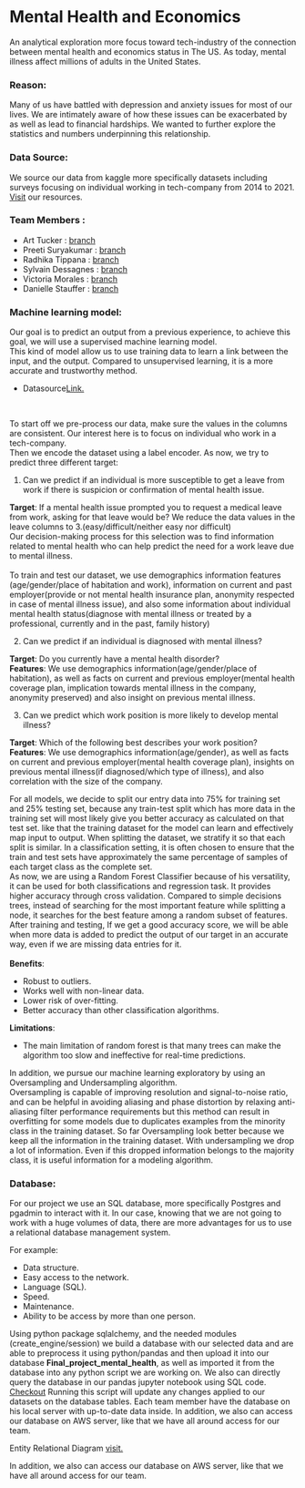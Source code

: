 # Mental Health and Economics

An analytical exploration more focus toward tech-industry of the connection between mental health and economics status in The US. As today, mental illness affect millions of adults in the United States.
 

### Reason:
Many of us have battled with depression and anxiety issues for most of our lives. We are intimately aware of how these issues can be exacerbated by as well as lead to financial hardships. We wanted to further explore the statistics and numbers underpinning this relationship.

### Data Source:
We source our data from kaggle more specifically datasets including surveys focusing on individual working in tech-company from 2014 to 2021.<br>
[Visit](https://github.com/ArtTucker/mental_health_and_economics/tree/SylvainDessagnes_2nd_segment/resources) our resources.

### Team Members : 
- Art Tucker : [branch](https://github.com/ArtTucker/mental_health_and_economics/tree/tucker_a_branch_01) 
- Preeti Suryakumar : [branch](https://github.com/ArtTucker/mental_health_and_economics/tree/preeti-01)
- Radhika Tippana : [branch](https://github.com/ArtTucker/mental_health_and_economics/tree/rtippana_segment_2)
- Sylvain Dessagnes : [branch](https://github.com/ArtTucker/mental_health_and_economics/tree/SylvainDessagnes_2nd_segment)
- Victoria Morales : [branch](https://github.com/ArtTucker/mental_health_and_economics/tree/morales_v_branch)
- Danielle Stauffer : [branch](https://github.com/ArtTucker/mental_health_and_economics/tree/Stauffer_Branch)

### Machine learning model:

Our goal is to predict an output from a previous experience, to achieve this goal, we will use a supervised machine learning model.<br>
This kind of model allow us to use training data to learn a link between the input, and the output. Compared to unsupervised learning, it is a more accurate and trustworthy method.<br>
- Datasource[Link.](https://github.com/ArtTucker/mental_health_and_economics/blob/main/database/filestoload/2016_surveydata.csv)
<br>
  
To start off we pre-process our data, make sure the values in the columns are consistent. Our interest here is to focus on individual who work in a tech-company.<br> 
Then we encode the dataset using a label encoder.
As now, we try to predict three different target:
1) Can we predict if an individual is more susceptible to get a leave from work if there is suspicion or confirmation of mental health issue.


**Target**: If a mental health issue prompted you to request a medical leave from work, asking for that leave would be?
We reduce the data values in the leave columns to 3.(easy/difficult/neither easy nor difficult)
<br>
Our decision-making process for this selection was to find information related to mental health who can help predict the need for a work leave due to mental illness.
<br>   
To train and test our dataset, we use demographics information features (age/gender/place of habitation and work), information on current and past employer(provide or not mental health insurance plan, anonymity respected in case of mental illness issue), and also some information about individual mental health status(diagnose with mental illness or treated by a professional, currently and in the past, family history)

   
2) Can we predict if an individual is diagnosed with mental illness?


**Target**: Do you currently have a mental health disorder?
<br>
**Features**: We use demographics information(age/gender/place of habitation), as well as facts on current and previous employer(mental health coverage plan, implication towards mental illness in the company, anonymity preserved) and also insight on previous mental illness.    


3) Can we predict which work position is more likely to develop mental illness?

**Target**: Which of the following best describes your work position?
<br>
**Features**: We use demographics information(age/gender), as well as facts on current and previous employer(mental health coverage plan), insights on previous mental illness(if diagnosed/which type of illness), and also correlation with the size of the company.  

For all models, we decide to split our entry data into 75% for training set and 25% testing set, because any train-test split which has more data in the training set will most likely give you better accuracy as calculated on that test set. like that the training dataset for the model can learn and effectively map input to output. 
When splitting the dataset, we stratify it so that each split is similar. In a classification setting, it is often chosen to ensure that the train and test sets have approximately the same percentage of samples of each target class as the complete set.
<br>
As now, we are using a Random Forest Classifier because of his versatility, it can be used for both classifications and regression task. It provides higher accuracy through cross validation. Compared to simple decisions trees, instead of searching for the most important feature while splitting a node, it searches for the best feature among a random subset of features.
After training and testing, If we get a good accuracy score, we will be able when more data is added to predict the output of our target in an accurate way, even if we are missing data entries for it.
<br>
<br>
**Benefits**:
- Robust to outliers.
- Works well with non-linear data.
- Lower risk of over-fitting.
- Better accuracy than other classification algorithms.

**Limitations**:
- The main limitation of random forest is that many trees can make the algorithm too slow and ineffective for real-time predictions.

In addition, we pursue our machine learning exploratory by using an Oversampling and Undersampling algorithm.
<br>
Oversampling is capable of improving resolution and signal-to-noise ratio, and can be helpful in avoiding aliasing and phase distortion by relaxing anti-aliasing filter performance requirements but this method can result in overfitting for some models due to duplicates examples from the minority class in the training dataset.
So far Oversampling look better because we keep all the information in the training dataset. With undersampling we drop a lot of information. Even if this dropped information belongs to the majority class, it is useful information for a modeling algorithm.


### Database:

For our project we use an SQL database, more specifically Postgres and pgadmin to interact with it. In our case, knowing that we are not going to work with a huge volumes of data, there are more advantages for us to use a relational database management system.

For example:
- Data structure.
- Easy access to the network.
- Language (SQL).
- Speed.
- Maintenance.
- Ability to be access by more than one person.

Using python package sqlalchemy, and the needed modules (create_engine/session) we build a database with our selected data and are able to preprocess it using python/pandas and then upload it into our database **Final_project_mental_health**, as well as imported it from the database into any python script we are working on.
We also can directly query the database in our pandas jupyter notebook using SQL code.
<br>
[Checkout]()
Running this script will update any changes applied to our datasets on the database tables.
Each team member have the database on his local server with up-to-date data inside.
In addition, we also can access our database on AWS server, like that we have all around access for our team.

Entity Relational Diagram [visit.]()

In addition, we also can access our database on AWS server, like that we have all around access for our team.


